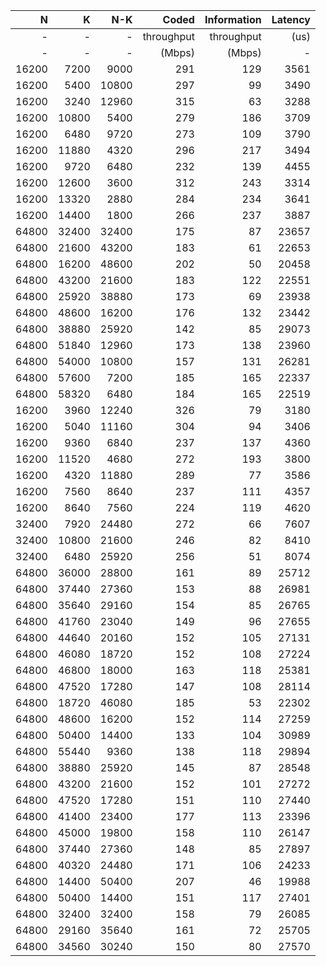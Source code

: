 |   N  |    K |   N-K  | Coded      | Information  | Latency |
|-----:|-----:|-------:|-----------:|-------------:|--------:|
|   -  |   -  |      - | throughput | throughput   |    (us) |
|   -  |   -  |      - | (Mbps)     | (Mbps)       |       - |
|  16200 |  7200 |  9000 |       291 |   129 |    3561 |
|  16200 |  5400 | 10800 |       297 |    99 |    3490 |
|  16200 |  3240 | 12960 |       315 |    63 |    3288 |
|  16200 | 10800 |  5400 |       279 |   186 |    3709 |
|  16200 |  6480 |  9720 |       273 |   109 |    3790 |
|  16200 | 11880 |  4320 |       296 |   217 |    3494 |
|  16200 |  9720 |  6480 |       232 |   139 |    4455 |
|  16200 | 12600 |  3600 |       312 |   243 |    3314 |
|  16200 | 13320 |  2880 |       284 |   234 |    3641 |
|  16200 | 14400 |  1800 |       266 |   237 |    3887 |
|  64800 | 32400 | 32400 |       175 |    87 |   23657 |
|  64800 | 21600 | 43200 |       183 |    61 |   22653 |
|  64800 | 16200 | 48600 |       202 |    50 |   20458 |
|  64800 | 43200 | 21600 |       183 |   122 |   22551 |
|  64800 | 25920 | 38880 |       173 |    69 |   23938 |
|  64800 | 48600 | 16200 |       176 |   132 |   23442 |
|  64800 | 38880 | 25920 |       142 |    85 |   29073 |
|  64800 | 51840 | 12960 |       173 |   138 |   23960 |
|  64800 | 54000 | 10800 |       157 |   131 |   26281 |
|  64800 | 57600 |  7200 |       185 |   165 |   22337 |
|  64800 | 58320 |  6480 |       184 |   165 |   22519 |
|  16200 |  3960 | 12240 |       326 |    79 |    3180 |
|  16200 |  5040 | 11160 |       304 |    94 |    3406 |
|  16200 |  9360 |  6840 |       237 |   137 |    4360 |
|  16200 | 11520 |  4680 |       272 |   193 |    3800 |
|  16200 |  4320 | 11880 |       289 |    77 |    3586 |
|  16200 |  7560 |  8640 |       237 |   111 |    4357 |
|  16200 |  8640 |  7560 |       224 |   119 |    4620 |
|  32400 |  7920 | 24480 |       272 |    66 |    7607 |
|  32400 | 10800 | 21600 |       246 |    82 |    8410 |
|  32400 |  6480 | 25920 |       256 |    51 |    8074 |
|  64800 | 36000 | 28800 |       161 |    89 |   25712 |
|  64800 | 37440 | 27360 |       153 |    88 |   26981 |
|  64800 | 35640 | 29160 |       154 |    85 |   26765 |
|  64800 | 41760 | 23040 |       149 |    96 |   27655 |
|  64800 | 44640 | 20160 |       152 |   105 |   27131 |
|  64800 | 46080 | 18720 |       152 |   108 |   27224 |
|  64800 | 46800 | 18000 |       163 |   118 |   25381 |
|  64800 | 47520 | 17280 |       147 |   108 |   28114 |
|  64800 | 18720 | 46080 |       185 |    53 |   22302 |
|  64800 | 48600 | 16200 |       152 |   114 |   27259 |
|  64800 | 50400 | 14400 |       133 |   104 |   30989 |
|  64800 | 55440 |  9360 |       138 |   118 |   29894 |
|  64800 | 38880 | 25920 |       145 |    87 |   28548 |
|  64800 | 43200 | 21600 |       152 |   101 |   27272 |
|  64800 | 47520 | 17280 |       151 |   110 |   27440 |
|  64800 | 41400 | 23400 |       177 |   113 |   23396 |
|  64800 | 45000 | 19800 |       158 |   110 |   26147 |
|  64800 | 37440 | 27360 |       148 |    85 |   27897 |
|  64800 | 40320 | 24480 |       171 |   106 |   24233 |
|  64800 | 14400 | 50400 |       207 |    46 |   19988 |
|  64800 | 50400 | 14400 |       151 |   117 |   27401 |
|  64800 | 32400 | 32400 |       158 |    79 |   26085 |
|  64800 | 29160 | 35640 |       161 |    72 |   25705 |
|  64800 | 34560 | 30240 |       150 |    80 |   27570 |
